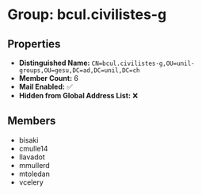 # Group: bcul.civilistes-g

## Properties

- **Distinguished Name:** `CN=bcul.civilistes-g,OU=unil-groups,OU=gesu,DC=ad,DC=unil,DC=ch`
- **Member Count:** 6
- **Mail Enabled:** ✅
- **Hidden from Global Address List:** ❌

## Members

- bisaki
- cmulle14
- llavadot
- mmullerd
- mtoledan
- vcelery
